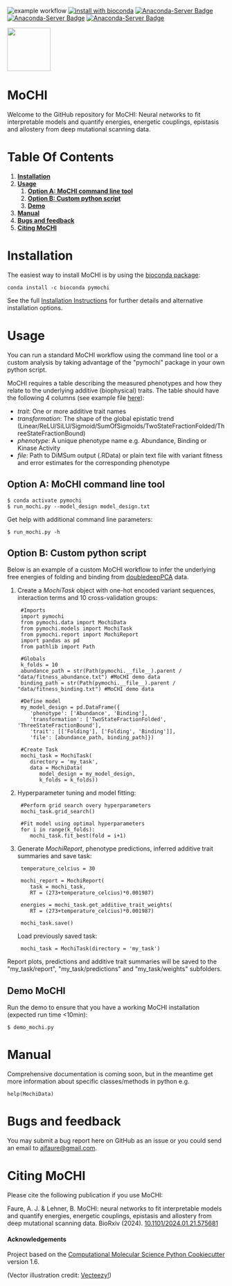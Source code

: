 ![example workflow](https://github.com/lehner-lab/MoCHI/actions/workflows/CI.yaml/badge.svg)
[![install with bioconda](https://img.shields.io/badge/install%20with-bioconda-brightgreen.svg?style=flat)](http://bioconda.github.io/recipes/pymochi/README.html)
[![Anaconda-Server Badge](https://anaconda.org/bioconda/pymochi/badges/version.svg?branch=master&kill_cache=1)](https://anaconda.org/bioconda/pymochi)
[![Anaconda-Server Badge](https://anaconda.org/bioconda/pymochi/badges/latest_release_relative_date.svg?branch=master&kill_cache=1)](https://anaconda.org/bioconda/pymochi)
[![Anaconda-Server Badge](https://anaconda.org/bioconda/pymochi/badges/downloads.svg?branch=master&kill_cache=1)](https://anaconda.org/bioconda/pymochi)

<p align="left">
  <img src="./Mochi.png" width="100">
</p>

# MoCHI

Welcome to the GitHub repository for MoCHI: Neural networks to fit interpretable models and quantify energies, energetic couplings, epistasis and allostery from deep mutational scanning data.

# Table Of Contents

1. **[Installation](#installation)**
1. **[Usage](#usage)**
   1. **[Option A: MoCHI command line tool](#option-a-mochi-command-line-tool)**
   1. **[Option B: Custom python script](#option-b-custom-python-script)**
   1. **[Demo](#demo-mochi)**
1. **[Manual](#manual)**
1. **[Bugs and feedback](#bugs-and-feedback)**
1. **[Citing MoCHI](#citing-mochi)**

# Installation

The easiest way to install MoCHI is by using the [bioconda package](http://bioconda.github.io/recipes/pymochi/README.html):
```
conda install -c bioconda pymochi
```

See the full [Installation Instructions](docs/INSTALLATION.md) for further details and alternative installation options.

# Usage

You can run a standard MoCHI workflow using the command line tool or a custom analysis by taking advantage of the "pymochi" package in your own python script.

MoCHI requires a table describing the measured phenotypes and how they relate to the underlying additive (biophysical) traits. The table should have the following 4 columns (see example file [here](pymochi/data/model_design_example.txt)):
 - *trait*: One or more additive trait names 
 - *transformation*: The shape of the global epistatic trend (Linear/ReLU/SiLU/Sigmoid/SumOfSigmoids/TwoStateFractionFolded/ThreeStateFractionBound)
 - *phenotype*: A unique phenotype name e.g. Abundance, Binding or Kinase Activity
 - *file*: Path to DiMSum output (.RData) or plain text file with variant fitness and error estimates for the corresponding phenotype

## Option A: MoCHI command line tool
   ```
   $ conda activate pymochi
   $ run_mochi.py --model_design model_design.txt
   ```

Get help with additional command line parameters:
   ```
   $ run_mochi.py -h
   ```

## Option B: Custom python script

Below is an example of a custom MoCHI workflow to infer the underlying free energies of folding and binding from [doubledeepPCA](https://www.nature.com/articles/s41586-022-04586-4) data.

1. Create a *MochiTask* object with one-hot encoded variant sequences, interaction terms and 10 cross-validation groups:
   ```
    #Imports
    import pymochi
    from pymochi.data import MochiData
    from pymochi.models import MochiTask
    from pymochi.report import MochiReport
    import pandas as pd
    from pathlib import Path
    
    #Globals
    k_folds = 10
    abundance_path = str(Path(pymochi.__file__).parent / "data/fitness_abundance.txt") #MoCHI demo data
    binding_path = str(Path(pymochi.__file__).parent / "data/fitness_binding.txt") #MoCHI demo data
    
    #Define model
    my_model_design = pd.DataFrame({
       'phenotype': ['Abundance', 'Binding'],
       'transformation': ['TwoStateFractionFolded', 'ThreeStateFractionBound'],
       'trait': [['Folding'], ['Folding', 'Binding']],
       'file': [abundance_path, binding_path]})
    
    #Create Task
    mochi_task = MochiTask(
       directory = 'my_task',
       data = MochiData(
          model_design = my_model_design,
          k_folds = k_folds))
   ```

2. Hyperparameter tuning and model fitting:
   ```
    #Perform grid search overy hyperparameters
    mochi_task.grid_search() 
    
    #Fit model using optimal hyperparameters
    for i in range(k_folds):
       mochi_task.fit_best(fold = i+1)
   ``` 

3. Generate *MochiReport*, phenotype predictions, inferred additive trait summaries and save task:
   ```
    temperature_celcius = 30
    
    mochi_report = MochiReport(
       task = mochi_task,
       RT = (273+temperature_celcius)*0.001987)
    
    energies = mochi_task.get_additive_trait_weights(
       RT = (273+temperature_celcius)*0.001987)
     
    mochi_task.save()
   ```
   Load previously saved task:
   ```
    mochi_task = MochiTask(directory = 'my_task')
   ```
Report plots, predictions and additive trait summaries will be saved to the "my_task/report", "my_task/predictions" and "my_task/weights" subfolders.

## Demo MoCHI

Run the demo to ensure that you have a working MoCHI installation (expected run time <10min):
   ```
   $ demo_mochi.py
   ```

# Manual

Comprehensive documentation is coming soon, but in the meantime get more information about specific classes/methods in python e.g.
   ```
   help(MochiData)
   ```

# Bugs and feedback

You may submit a bug report here on GitHub as an issue or you could send an email to ajfaure@gmail.com.

# Citing MoCHI

Please cite the following publication if you use MoCHI:

Faure, A. J. & Lehner, B. MoCHI: neural networks to fit interpretable models and quantify energies, energetic couplings, epistasis and allostery from deep mutational scanning data. BioRxiv (2024). [10.1101/2024.01.21.575681](https://www.biorxiv.org/content/10.1101/2024.01.21.575681)

#### Acknowledgements
 
Project based on the 
[Computational Molecular Science Python Cookiecutter](https://github.com/molssi/cookiecutter-cms) version 1.6.

(Vector illustration credit: <a href="https://www.vecteezy.com">Vecteezy!</a>)

